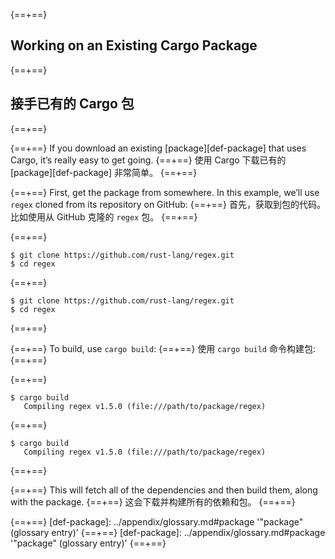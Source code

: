 {==+==}
## Working on an Existing Cargo Package
{==+==}
## 接手已有的 Cargo 包
{==+==}

{==+==}
If you download an existing [package][def-package] that uses Cargo, it’s
really easy to get going.
{==+==}
使用 Cargo 下载已有的 [package][def-package] 非常简单。
{==+==}

{==+==}
First, get the package from somewhere. In this example, we’ll use `regex`
cloned from its repository on GitHub:
{==+==}
首先，获取到包的代码。比如使用从 GitHub 克隆的 `regex` 包。
{==+==}

{==+==}
```console
$ git clone https://github.com/rust-lang/regex.git
$ cd regex
```
{==+==}
```console
$ git clone https://github.com/rust-lang/regex.git
$ cd regex
```
{==+==}

{==+==}
To build, use `cargo build`:
{==+==}
使用 `cargo build` 命令构建包:
{==+==}

{==+==}
```console
$ cargo build
   Compiling regex v1.5.0 (file:///path/to/package/regex)
```
{==+==}
```console
$ cargo build
   Compiling regex v1.5.0 (file:///path/to/package/regex)
```
{==+==}

{==+==}
This will fetch all of the dependencies and then build them, along with the
package.
{==+==}
这会下载并构建所有的依赖和包。
{==+==}

{==+==}
[def-package]:  ../appendix/glossary.md#package  '"package" (glossary entry)'
{==+==}
[def-package]:  ../appendix/glossary.md#package  '"package" (glossary entry)'
{==+==}
